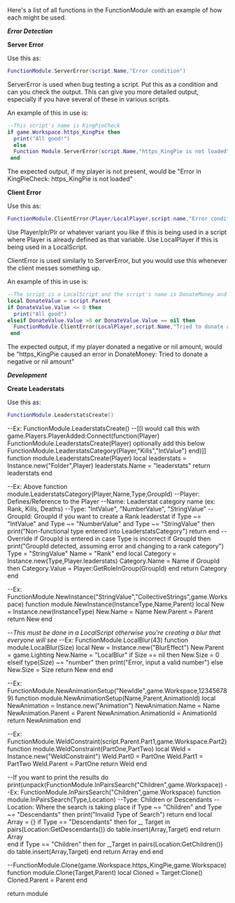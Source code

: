 Here's a list of all functions in the FunctionModule with an example of how each might be used.

**_Error Detection_**

**Server Error**

 Use this as:
 ```lua
 FunctionModule.ServerError(script.Name,"Error condition")
 ```

ServerError is used when bug testing a script.  Put this as a condition and can you check the output.  This can give you more detailed output, especially if you have several of these in various scripts.  

An example of this in use is:

```lua
--This script's name is KingPieCheck
if game.Workspace.https_KingPie then
  print("All good!")
  else
  Function Module.ServerError(script.Name,"https_KingPie is not loaded")
 end
 ```
 
The expected output, if my player is not present, would be "Error in KingPieCheck: https_KingPie is not loaded"
 
**Client Error**

Use this as:
```lua
FunctionModule.ClientError(Player/LocalPlayer,script.name,"Error condition")
```

Use Player/plr/Plr or whatever variant you like if this is being used in a script where Player is already defined as that variable.  Use LocalPlayer if this is being used in a LocalScript.

ClientError is used similarly to ServerError, but you would use this whenever the client messes something up.

An example of this in use is:
```lua
--The script is a LocalScript and the script's name is DonateMoney and is parented to DonateValue, a NumberValue
local DonateValue = script.Parent
if DonateValue.Value <= 0 then
  print("All good")
elseif DonateValue.Value >0 or DonateValue.Value == nil then
  FunctionModule.ClientError(LocalPlayer,script.Name,"Tried to donate a negative or nil amount"
 end
 ```
 
 The expected output, if my player donated a negative or nil amount, would be "https_KingPie caused an error in DonateMoney: Tried to donate a negative or nil amount"

**_Development_**

**Create Leaderstats**

Use this as:
```lua
FunctionModule.LeaderstatsCreate()
```

--Ex: FunctionModule.LeaderstatsCreate()
--[[I would call this with game.Players.PlayerAdded:Connect(function(Player)
		FunctionModule.LeaderstatsCreate(Player)
		optionally add this below
		FunctionModule.LeaderstatsCategory(Player,"Kills","IntValue")
	end)]]
function module.LeaderstatsCreate(Player)
	local leaderstats = Instance.new("Folder",Player)
	leaderstats.Name = "leaderstats"
	return leaderstats
end

--Ex: Above
function module.LeaderstatsCategory(Player,Name,Type,GroupId)
	--Player: Defines/Reference to the Player
	--Name: Leaderstat category name (ex: Rank, Kills, Deaths)
	--Type: "IntValue", "NumberValue", "StringValue"
	--GroupId: GroupId if you want to create a Rank leaderstat
	if Type ~= "IntValue" and Type ~= "NumberValue" and Type ~= "StringValue" then
	print("Non-functional type entered into LeaderstatsCategory") return end
	--Override if GroupId is entered in case Type is incorrect
	if GroupId then
		print("GroupId detected, assuming error and changing to a rank category")
		Type = "StringValue"
		Name = "Rank"
	end
	local Category = Instance.new(Type,Player.leaderstats)
	Category.Name = Name
	if GroupId then
		Category.Value = Player:GetRoleInGroup(GroupId)
	end
	return Category
end

--Ex: FunctionModule.NewInstance("StringValue","CollectiveStrings",game.Workspace)
function module.NewInstance(InstanceType,Name,Parent)
	local New = Instance.new(InstanceType)
	New.Name = Name
	New.Parent = Parent
	return New
end

--*This must be done in a LocalScript otherwise you're creating a blur that everyone will see*
--Ex: FunctionModule.LocalBlur(43)
function module.LocalBlur(Size)
	local New = Instance.new("BlurEffect")
	New.Parent = game.Lighting
	New.Name = "LocalBlur"
	if Size == nil then
		New.Size = 0
	elseif type(Size) ~= "number" then
		print("Error, input a valid number")
	else
		New.Size = Size
		return New
	end
end

--Ex: FunctionModule.NewAnimationSetup("NewIdle",game.Workspace,123456789)
function module.NewAnimationSetup(Name,Parent,AnimationId)
	local NewAnimation = Instance.new("Animation")
	NewAnimation.Name = Name
	NewAnimation.Parent = Parent
	NewAnimation.AnimationId = AnimationId
	return NewAnimation
end

--Ex: FunctionModule.WeldConstraint(script.Parent.Part1,game.Workspace.Part2)
function module.WeldConstraint(PartOne,PartTwo)
	local Weld = Instance.new("WeldConstraint")
	Weld.Part0 = PartOne
	Weld.Part1 = PartTwo
	Weld.Parent = PartOne
	return Weld
end

--If you want to print the results do print(unpack(FunctionModule.InPairsSearch("Children",game.Workspace))
--Ex: FunctionModule.InPairsSearch("Children",game.Workspace)
function module.InPairsSearch(Type,Location)
	--Type: Children or Descendants
	--Location: Where the search is taking place
	if Type ~= "Children" and Type ~= "Descendants" then
		print("Invalid Type of Search") return
	end
	local Array = {}
	if Type == "Descendants" then
		for _, Target in pairs(Location:GetDescendants()) do
			table.insert(Array,Target) 
		end
		return Array	
	end
	if Type == "Children" then
		for _,Target in pairs(Location:GetChildren()) do
			table.insert(Array,Target)
		end
		return Array 
	end
end

--FunctionModule.Clone(game.Workspace.https_KingPie,game.Workspace)
function module.Clone(Target,Parent)
	local Cloned = Target:Clone()
	Cloned.Parent = Parent
end

return module
